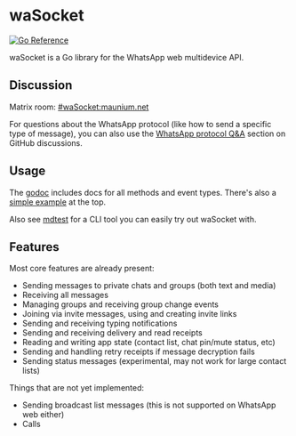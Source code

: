 # waSocket
[![Go Reference](https://pkg.go.dev/badge/github.com/amiruldev20/waSocket.svg)](https://pkg.go.dev/github.com/amiruldev20/waSocket)

waSocket is a Go library for the WhatsApp web multidevice API.

## Discussion
Matrix room: [#waSocket:maunium.net](https://matrix.to/#/#waSocket:maunium.net)

For questions about the WhatsApp protocol (like how to send a specific type of
message), you can also use the [WhatsApp protocol Q&A] section on GitHub
discussions.

[WhatsApp protocol Q&A]: https://github.com/tulir/waSocket/discussions/categories/whatsapp-protocol-q-a

## Usage
The [godoc](https://pkg.go.dev/github.com/amiruldev20/waSocket) includes docs for all methods and event types.
There's also a [simple example](https://godocs.io/github.com/amiruldev20/waSocket#example-package) at the top.

Also see [mdtest](./mdtest) for a CLI tool you can easily try out waSocket with.

## Features
Most core features are already present:

* Sending messages to private chats and groups (both text and media)
* Receiving all messages
* Managing groups and receiving group change events
* Joining via invite messages, using and creating invite links
* Sending and receiving typing notifications
* Sending and receiving delivery and read receipts
* Reading and writing app state (contact list, chat pin/mute status, etc)
* Sending and handling retry receipts if message decryption fails
* Sending status messages (experimental, may not work for large contact lists)

Things that are not yet implemented:

* Sending broadcast list messages (this is not supported on WhatsApp web either)
* Calls
